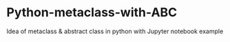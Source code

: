 # Python-metaclass-with-ABC

Idea of metaclass & abstract class in python with Jupyter notebook example
